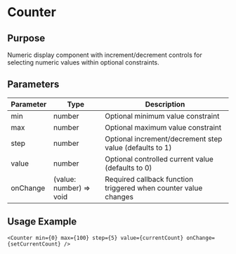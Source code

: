 # Counter

## Purpose

Numeric display component with increment/decrement controls for selecting numeric values within optional constraints.

## Parameters

| Parameter | Type                    | Description                                                     |
| --------- | ----------------------- | --------------------------------------------------------------- |
| min       | number                  | Optional minimum value constraint                               |
| max       | number                  | Optional maximum value constraint                               |
| step      | number                  | Optional increment/decrement step value (defaults to 1)         |
| value     | number                  | Optional controlled current value (defaults to 0)               |
| onChange  | (value: number) => void | Required callback function triggered when counter value changes |

## Usage Example

```tsx
<Counter min={0} max={100} step={5} value={currentCount} onChange={setCurrentCount} />
```
